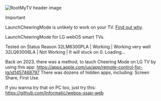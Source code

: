![RootMyTV header image](./img/header_logo.png)

> [!IMPORTANT]
> LaunchCheeringMode is unlikely to work on your TV. [Find out why](#vulnerable).

LaunchCheeringMode for LG webOS smart TVs.

Tested on             Status        Reason
32LM6300PLA         | Working     | Working very well
32LQ63006LA         | Not Working | It will stuck on 0. Loading...

Back on 2023, there was a method, to lauch Cheering Mode on LG TV by using this app: https://apps.apple.com/us/app/remote-control-for-lg/id1457468797
There was dozens of hidden apps, including: Screen Share, First Use.

If you wanna try that on PC too, just try this: https://github.com/Informatic/webos-ssap-web
